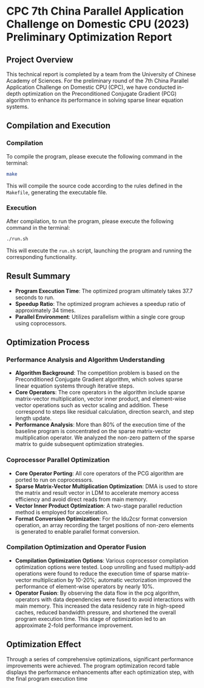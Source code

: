 # CPC 7th China Parallel Application Challenge on Domestic CPU (2023) Preliminary Optimization Report

## Project Overview
This technical report is completed by a team from the University of Chinese Academy of Sciences. For the preliminary round of the 7th China Parallel Application Challenge on Domestic CPU (CPC), we have conducted in-depth optimization on the Preconditioned Conjugate Gradient (PCG) algorithm to enhance its performance in solving sparse linear equation systems.

## Compilation and Execution

### Compilation
To compile the program, please execute the following command in the terminal:
```bash
make
```
This will compile the source code according to the rules defined in the `Makefile`, generating the executable file.

### Execution
After compilation, to run the program, please execute the following command in the terminal:
```bash
./run.sh
```
This will execute the `run.sh` script, launching the program and running the corresponding functionality.

## Result Summary
- **Program Execution Time**: The optimized program ultimately takes 37.7 seconds to run.
- **Speedup Ratio**: The optimized program achieves a speedup ratio of approximately 34 times.
- **Parallel Environment**: Utilizes parallelism within a single core group using coprocessors.

## Optimization Process

### Performance Analysis and Algorithm Understanding
- **Algorithm Background**: The competition problem is based on the Preconditioned Conjugate Gradient algorithm, which solves sparse linear equation systems through iterative steps.
- **Core Operators**: The core operators in the algorithm include sparse matrix-vector multiplication, vector inner product, and element-wise vector operations such as vector scaling and addition. These correspond to steps like residual calculation, direction search, and step length update.
- **Performance Analysis**: More than 80% of the execution time of the baseline program is concentrated on the sparse matrix-vector multiplication operator. We analyzed the non-zero pattern of the sparse matrix to guide subsequent optimization strategies.

### Coprocessor Parallel Optimization
- **Core Operator Porting**: All core operators of the PCG algorithm are ported to run on coprocessors.
- **Sparse Matrix-Vector Multiplication Optimization**: DMA is used to store the matrix and result vector in LDM to accelerate memory access efficiency and avoid direct reads from main memory.
- **Vector Inner Product Optimization**: A two-stage parallel reduction method is employed for acceleration.
- **Format Conversion Optimization**: For the ldu2csr format conversion operation, an array recording the target positions of non-zero elements is generated to enable parallel format conversion.

### Compilation Optimization and Operator Fusion
- **Compilation Optimization Options**: Various coprocessor compilation optimization options were tested. Loop unrolling and fused multiply-add operations were found to reduce the execution time of sparse matrix-vector multiplication by 10-20%; automatic vectorization improved the performance of element-wise operators by nearly 10%.
- **Operator Fusion**: By observing the data flow in the pcg algorithm, operators with data dependencies were fused to avoid interactions with main memory. This increased the data residency rate in high-speed caches, reduced bandwidth pressure, and shortened the overall program execution time. This stage of optimization led to an approximate 2-fold performance improvement.

## Optimization Effect
Through a series of comprehensive optimizations, significant performance improvements were achieved. The program optimization record table displays the performance enhancements after each optimization step, with the final program execution time  

